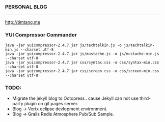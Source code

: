 ### PERSONAL BLOG
---
<http://timtang.me>

### YUI Compressor Commander

    java -jar yuicompressor-2.4.7.jar js/techtalkin.js -o js/techtalkin-min.js --charset utf-8
    java -jar yuicompressor-2.4.7.jar js/mustache.js -o js/mustache-min.js --charset utf-8
    java -jar yuicompressor-2.4.7.jar css/syntax.css -o css/syntax-min.css --charset utf-8
    java -jar yuicompressor-2.4.7.jar css/screen.css -o css/screen-min.css --charset utf-8

### TODO:

- Migrate the jekyll blog to Octopress.. cause Jekyll can not use third-party plugin on git pages server.
- Blog -> Vertx eclipse devlopment environment.
- Blog -> Grails Redis Atmosphere Pub/Sub Sample.

